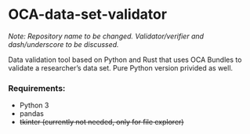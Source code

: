 # OCA-data-set-validator

_Note: Repository name to be changed. Validator/verifier and dash/underscore to be discussed._

Data validation tool based on Python and Rust that uses OCA Bundles to validate a researcher’s data set. Pure Python version privided as well.

### Requirements:

- Python 3
- pandas
- ~~tkinter (currently not needed, only for file explorer)~~
